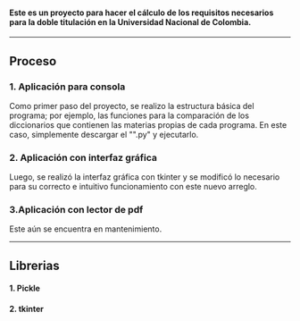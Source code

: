 #### Este es un proyecto para hacer el cálculo de los requisitos necesarios para la doble titulación en la Universidad Nacional de Colombia.

____
## Proceso
### 1. Aplicación para consola
Como primer paso del proyecto, se realizo la estructura básica del programa; por ejemplo, las funciones para la comparación de los diccionarios que contienen las materias propias de cada programa. 
En este caso, simplemente descargar el "".py" y ejecutarlo.
### 2. Aplicación con interfaz gráfica
Luego, se realizó la interfaz gráfica con tkinter y se modificó lo necesario para su correcto e intuitivo funcionamiento con este nuevo arreglo.

### 3.Aplicación con lector de pdf
Este aún se encuentra en mantenimiento.

___
## Librerias
#### 1. Pickle
#### 2. tkinter

